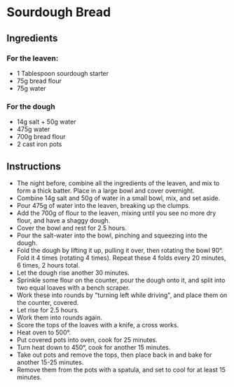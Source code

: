 # Sourdough Bread

## Ingredients

### For the leaven:

- 1 Tablespoon sourdough starter
- 75g bread flour
- 75g water

### For the dough

- 14g salt + 50g water
- 475g water
- 700g bread flour
- 2 cast iron pots

## Instructions

- The night before, combine all the ingredients of the leaven, and mix to form a thick batter. Place in a large bowl and cover overnight.
- Combine 14g salt and 50g of water in a small bowl, mix, and set aside.
- Pour 475g of water into the leaven, breaking up the clumps.
- Add the 700g of flour to the leaven, mixing until you see no more dry flour, and have a shaggy dough.
- Cover the bowl and rest for 2.5 hours.
- Pour the salt-water into the bowl, pinching and squeezing into the dough.
- Fold the dough by lifting it up, pulling it over, then rotating the bowl 90°. Fold it 4 times (rotating 4 times). Repeat these 4 folds every 20 minutes, 6 times, 2 hours total.
- Let the dough rise another 30 minutes.
- Sprinkle some flour on the counter, pour the dough onto it, and split into two equal loaves with a bench scraper.
- Work these into rounds by "turning left while driving", and place them on the counter, covered.
- Let rise for 2.5 hours.
- Work them into rounds again.
- Score the tops of the loaves with a knife, a cross works.
- Heat oven to 500°.
- Put covered pots into oven, cook for 25 minutes.
- Turn heat down to 450°, cook for another 15 minutes.
- Take out pots and remove the tops, then place back in and bake for another 15-25 minutes.
- Remove them from the pots with a spatula, and set to cool for at least 15 minutes.
